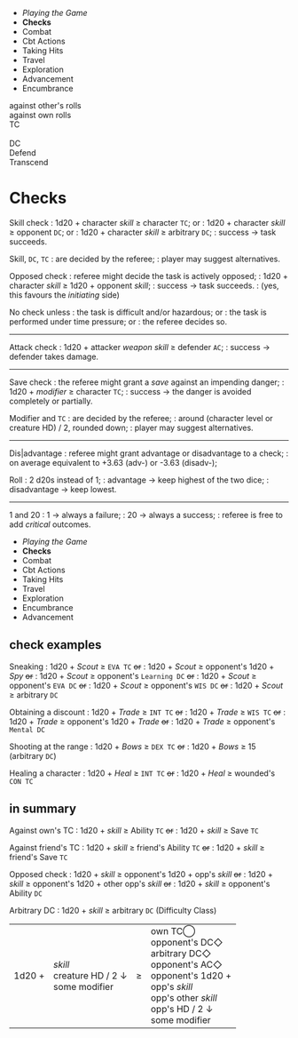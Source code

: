 
<!-- .margin.compass -->
* _Playing the Game_
* **Checks**
* Combat
* Cbt Actions
* Taking Hits
* Travel
* Exploration
* Advancement
* Encumbrance


<div class="dctc">
  <div class="dc-l">
    against other's rolls
  </div>
  <div class="tc-l">
    against own rolls
  </div>
  <div class="save-circle explanation">
    <span class="d">TC</span>
    <div class="dia">&nbsp;</div>
    <span class="d">DC</span>
  </div>
  <div class="dc-r">
    Defend
  </div>
  <div class="tc-r">
    Transcend
  </div>
</div>

# Checks

Skill check
: 1d20 + character _skill_ ≥ character `TC`; or
: 1d20 + character _skill_ ≥ opponent `DC`; or
: 1d20 + character _skill_ ≥ arbitrary `DC`;
: success → task succeeds.

Skill, `DC`, `TC`
: are decided by the referee;
: player may suggest alternatives.

Opposed check
: referee might decide the task is actively opposed;
: 1d20 + character _skill_ ≥ 1d20 + opponent _skill_;
: success → task succeeds.
: (yes, this favours the _initiating_ side)

No check unless
: the task is difficult and/or hazardous; or
: the task is performed under time pressure; or
: the referee decides so.

<hr/>

Attack check
: 1d20 + attacker _weapon skill_ ≥ defender `AC`;
: success → defender takes damage.

<hr/>

Save check
: the referee might grant a _save_ against an impending danger;
: 1d20 + _modifier_ ≥ character `TC`;
: success → the danger is avoided completely or partially.

Modifier and `TC`
: are decided by the referee;
: around (character level or creature HD) / 2, rounded down;
: player may suggest alternatives.

<hr/>

Dis|advantage
: referee might grant advantage or disadvantage to a check;
: on average equivalent to +3.63 (adv-) or -3.63 (disadv-);

Roll
: 2 d20s instead of 1;
: advantage → keep highest of the two dice;
: disadvantage → keep lowest.

<hr/>

1 and 20
: 1 → always a failure;
: 20 → always a success;
: referee is free to add _critical_ outcomes.


<!-- PAGE BREAK checks -->


<!-- .margin.compass -->
* _Playing the Game_
* **Checks**
* Combat
* Cbt Actions
* Taking Hits
* Travel
* Exploration
* Encumbrance
* Advancement


## check examples

<!--
Remember, `TC`s are target classes, the lower the better, they are used when rolling against oneself. And `DC`s are opponent classes, the higher the better, as they are "presented" to the opponent.
-->

Sneaking
: 1d20 + _Scout_ ≥ `EVA TC` ~~or~~
: 1d20 + _Scout_ ≥ opponent's 1d20 + _Spy_ ~~or~~
: 1d20 + _Scout_ ≥ opponent's `Learning DC` ~~or~~
: 1d20 + _Scout_ ≥ opponent's `EVA DC` ~~or~~
: 1d20 + _Scout_ ≥ opponent's `WIS DC` ~~or~~
: 1d20 + _Scout_ ≥ arbitrary `DC`

Obtaining a discount
: 1d20 + _Trade_ ≥ `INT TC` ~~or~~
: 1d20 + _Trade_ ≥ `WIS TC` ~~or~~
: 1d20 + _Trade_ ≥ opponent's 1d20 + _Trade_ ~~or~~
: 1d20 + _Trade_ ≥ opponent's `Mental DC`

Shooting at the range
: 1d20 + _Bows_ ≥ `DEX TC` ~~or~~
: 1d20 + _Bows_ ≥ 15 (arbitrary `DC`)

Healing a character
: 1d20 + _Heal_ ≥ `INT TC` ~~or~~
: 1d20 + _Heal_ ≥ wounded's `CON TC`


## in summary

Against own's TC
: 1d20 + _skill_ ≥ Ability `TC` ~~or~~
: 1d20 + _skill_ ≥ Save `TC`

Against friend's TC
: 1d20 + _skill_ ≥ friend's Ability `TC` ~~or~~
: 1d20 + _skill_ ≥ friend's Save `TC`

Opposed check
: 1d20 + _skill_ ≥ opponent's 1d20 + opp's _skill_ ~~or~~
: 1d20 + _skill_ ≥ opponent's 1d20 + other opp's _skill_ ~~or~~
: 1d20 + _skill_ ≥ opponent's Ability `DC`

Arbitrary DC
: 1d20 + _skill_ ≥ arbitrary `DC` (Difficulty Class)


<table class="check-summary-table">
  <tr>
    <td>1d20 +</td>
    <td class="bleft bright mods">
      <em>skill</em><br/>
      creature HD / 2 ↓<br/>
      some modifier
    </td>
    <td class="bright">≥</td>
    <td>
      own TC<span class="sym tc">◯</span><br/>
      opponent's DC<span class="sym dc">◇</span><br/>
      arbitrary DC<span class="sym dc">◇</span><br/>
      opponent's AC<span class="sym ac">◇</span><br/>
      opponent's 1d20 +
        <div class="opponent">
          opp's <em>skill</em><br/>
          opp's other <em>skill</em><br/>
          opp's HD / 2 ↓<br/>
          some modifier
        </div>
    </td>
    <!--
    <td>
      <span class="sym tc">◯</span><br/>
      <span class="sym dc">◇</span><br/>
      <span class="sym dc">◇</span><br/>
      <span class="sym ac">◇</span><br/>
      <span class="sym ac">&nbsp;</span>
    </td>
    -->
  </tr>
</table>

<!--
## not checking

The referee might decide that the level of skill of a character is sufficient for the task to automatically succeed.
-->

